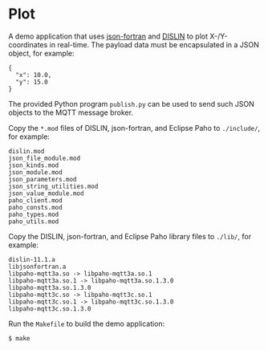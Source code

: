 # Plot
A demo application that uses
[json-fortran](https://github.com/jacobwilliams/json-fortran/) and
[DISLIN](http://www.mps.mpg.de/dislin/) to plot X-/Y-coordinates in real-time.
The payload data must be encapsulated in a JSON object, for example:
```
{
  "x": 10.0,
  "y": 15.0
}
```
The provided Python program `publish.py` can be used to send such JSON objects
to the MQTT message broker.

Copy the `*.mod` files of DISLIN, json-fortran, and Eclipse Paho to
`./include/`, for example:
```
dislin.mod
json_file_module.mod
json_kinds.mod
json_module.mod
json_parameters.mod
json_string_utilities.mod
json_value_module.mod
paho_client.mod
paho_consts.mod
paho_types.mod
paho_utils.mod
```

Copy the DISLIN, json-fortran, and Eclipse Paho library files to
`./lib/`, for example:
```
dislin-11.1.a
libjsonfortran.a
libpaho-mqtt3a.so -> libpaho-mqtt3a.so.1
libpaho-mqtt3a.so.1 -> libpaho-mqtt3a.so.1.3.0
libpaho-mqtt3a.so.1.3.0
libpaho-mqtt3c.so -> libpaho-mqtt3c.so.1
libpaho-mqtt3c.so.1 -> libpaho-mqtt3c.so.1.3.0
libpaho-mqtt3c.so.1.3.0
```

Run the `Makefile` to build the demo application:
```
$ make
```
